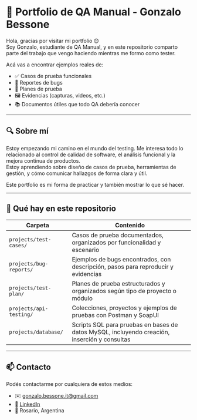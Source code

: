 # 📌 Portfolio de QA Manual - Gonzalo Bessone

Hola, gracias por visitar mi portfolio 😊  
Soy Gonzalo, estudiante de QA Manual, y en este repositorio comparto parte del trabajo que vengo haciendo mientras me formo como tester.

Acá vas a encontrar ejemplos reales de:

- ✅ Casos de prueba funcionales
- 🐞 Reportes de bugs
- 📝 Planes de prueba
- 🖼️ Evidencias (capturas, videos, etc.)
- 📚 Documentos útiles que todo QA debería conocer

---

## 🔍 Sobre mí

Estoy empezando mi camino en el mundo del testing. Me interesa todo lo relacionado al control de calidad de software, el análisis funcional y la mejora continua de productos.  
Estoy aprendiendo sobre diseño de casos de prueba, herramientas de gestión, y cómo comunicar hallazgos de forma clara y útil.

Este portfolio es mi forma de practicar y también mostrar lo que sé hacer.

---
## 📁 Qué hay en este repositorio

| Carpeta         | Contenido                                                                                   |
|-----------------|--------------------------------------------------------------------------------------------|
| `projects/test-cases/`      | Casos de prueba documentados, organizados por funcionalidad y escenario                     |
| `projects/bug-reports/`     | Ejemplos de bugs encontrados, con descripción, pasos para reproducir y evidencias          |
| `projects/test-plan/`       | Planes de prueba estructurados y organizados según tipo de proyecto o módulo               |
| `projects/api-testing/`     | Colecciones, proyectos y ejemplos de pruebas con Postman y SoapUI                            |
| `projects/database/`        | Scripts SQL para pruebas en bases de datos MySQL, incluyendo creación, inserción y consultas|

---

## 📫 Contacto

Podés contactarme por cualquiera de estos medios:

- ✉️ gonzalo.bessone.it@gmail.com  
- 💼 [LinkedIn](https://www.linkedin.com/in/gonzalobessone/)  
- 📍 Rosario, Argentina  

